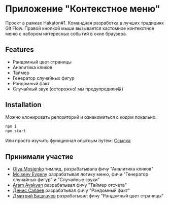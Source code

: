 # Приложение "Контекстное меню"

Проект в рамках Hakaton#1.
Командная разработка в лучших традициях Git Flow.
Правой кнопкой мыши вызывается кастомное контекстное меню с набором интересных событий в окне браузера.

## Features

- Рандомный цвет страницы
- Аналитика кликов
- Таймер
- Генератор случайных фигур
- Рандомный факт
- Случайный звук (осторожно! мы предупредили😁)

## Installation

Можно клонировать репозиторий и ознакомиться с кодом локально:
```sh
npm i
npm start
```
Или просто изучить функционал опытным путем:
[Ссылка](https://galaxy4400.github.io/hakaton/dist)

## Принимали участие

- [Olya Mosienko](https://github.com/OlyaMosienko) тимлид, разрабатывала фичу "Аналитика кликов"
- [Moiseev Evgeny](https://github.com/Galaxy4400) разрабатывал логику меню, фичи "Генератор случайных фигур" и "Случайные звуки"
- [Aram Avakyan](https://github.com/champlu25) разрабатывал фичу "Таймер отсчета"
- [Денис Сабаев](https://github.com/mc2019a) разрабатывал фичу "Рандомный факт"
- [Дмитрий Башлачев](https://github.com/DmitryBashlachev) разрабатывал фичу "Рандомный цвет страницы"